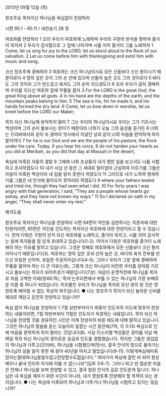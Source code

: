 2013년 09월 12일 (목)

창조주요 목자이신 하나님을 욕심없이 찬양하라



시편 95:1 - 95:11 / 새찬송가 28 장


여호와를 찬양하라
1 오라 우리가 여호와께 노래하며 우리의 구원의 반석을 향하여 즐거이 외치자 2 우리가 감사함으로 그 앞에 나아가며 시를 지어 즐거이 그를 노래하자
1 Come, let us sing for joy to the LORD; let us shout aloud to the Rock of our salvation. 2 Let us come before him with thanksgiving and extol him with music and song.

크신 창조주께 경배하라
3 여호와는 크신 하나님이시요 모든 신들보다 크신 왕이시기 때문이로다 4 땅의 깊은 곳이 그의 손 안에 있으며 산들의 높은 곳도 그의 것이로다 5 바다도 그의 것이라 그가 만드셨고 육지도 그의 손이 지으셨도다 6 오라 우리가 굽혀 경배하며 우리를 지으신 여호와 앞에 무릎을 꿇자
3 For the LORD is the great God, the great King above all gods. 4 In his hand are the depths of the earth, and the mountain peaks belong to him. 5 The sea is his, for he made it, and his hands formed the dry land. 6 Come, let us bow down in worship, let us kneel before the LORD our Maker;

목자 되신 하나님께 완악하지 말라
7 그는 우리의 하나님이시요 우리는 그가 기르시는 백성이며 그의 손이 돌보시는 양이기 때문이라 너희가 오늘 그의 음성을 듣거든 8 너희는 므리바에서와 같이 또 광야의 맛사에서 지냈던 날과 같이 너희 마음을 완악하게 하지 말지어다
7 for he is our God and we are the people of his pasture, the flock under his care. Today, if you hear his voice, 8 do not harden your hearts as you did at Meribah, as you did that day at Massah in the desert,

욕심에 미혹된 자들의 결말
9 그때에 너희 조상들이 내가 행한 일을 보고서도 나를 시험하고 조사하였도다 10 내가 사십 년 동안 그 세대로 말미암아 근심하여 이르기를 그들은 마음이 미혹된 백성이라 내 길을 알지 못한다 하였도다 11 그러므로 내가 노하여 맹세하기를 그들은 내 안식에 들어오지 못하리라 하였도다
9 where your fathers tested and tried me, though they had seen what I did. 10 For forty years I was angry with that generation; I said, “They are a people whose hearts go astray, and they have not known my ways.” 11 So I declared on oath in my anger, “They shall never enter my rest.”

해석도움





창조주요 목자이신 하나님을 찬양하라 
시편 94편이 악인을 심판하시는 지존자에 대한 탄원이라면, 95편은 의인을 인도하는 목자이신 여호와에 대한 찬양이라고 할 수 있습니다. 먼저 다윗은 구원의 반석 되신 여호와를 노래하고, 즐거이 외치고, 시를 지어 감사하는 일에 독자들을 힘 있게 초대하고 있습니다(1-2). 이어서 다윗은 여호와를 즐거이 노래해야 하는 이유를 밝히고 있습니다. 그것은 첫째로 여호와께서 모든 신들보다 크신 통치자이시기 때문입니다(3). 여호와는 땅의 깊은 곳과 산의 높은 곳, 바다와 육지 전부를 만드신 유일한 신이며, 유일한 주권자이십니다(4-5). 그러나 우리가 그분 앞에 경배하며 무릎을 꿇어야 하는 더 큰 이유는(6), 그렇게 크신 하나님이 비천한 우리를 양처럼 기르시고 돌보시는 목자가 되어주셨기 때문입니다(7상). 야곱이 운명직전에 하나님을 목자로 처음 고백한 이래(창48:15),‘ 목자’는우리편에서 부를 수 있는 하나님의 가장 보배로운 이름 중 하나가 되었습니다. 피조물인 우리가 하나님을 목자로 모신 양이 된 것은 영원토록 헤아릴 수 없는 묵상의 화두입니다.
● 나는 창조주가 목자가 되신 놀라운 신비를 제대로 깨닫고 온전히 찬양하고 있습니까?

욕심 없이 하나님을 찬양하라 
1-7절 상반부까지가 회중이 인도자의 지도에 맞추어 찬양하는 내용이라면, 7절 하반부부터 11절은 인도자가 독창하는 내용입니다. 목자 되신 하나님을 찬양할 것을 권유하던 시인은 이제 찬양자의 바른 태도에 대해 말하고 있습니다. 그것은 하나님의 말씀을 듣는 오늘이라 일컫는 시간 동안에(7하, 히 3:13) 욕심으로 인해 마음을 완악하게 하지 말라는 것입니다(8). 사실 이스라엘 백성들은 광야를 지날 때 매일 목자 되신 하나님의 경이로운 공급과 인도를 경험했습니다. 하지만 그들은 끊임없이 하나님과 다투고(므리바), 하나님을 시험했으며(맛사), 결국 안식의 땅으로 들어가는 하나님의 길을 알지 못한 채 광야 40년을 마치고 말았습니다(9-11). 이렇게욕심에미혹된자는절대하나님을알수없고찬양할수도없습니다.“ 여러가지 욕심에 끌린 바 되어 항상 배우나 끝내 진리의 지식에 이를 수 없느니라”(딤후 3:6-7). 그러나 비고 빈 겸손한 마음은 언제나 하나님을 보며 찬양할 수 있고, 결국 참된 안식의 길로 인도받게 됩니다. 하나님은 내 욕심을 채우기 위한 수단이 아니라, 내가 영원토록 찬양해야 할 목적이 되는 분이십니다.
● 나는 욕심에 미혹되어 하나님과 다투거나 하나님을 시험하고 있지는 않습니까?